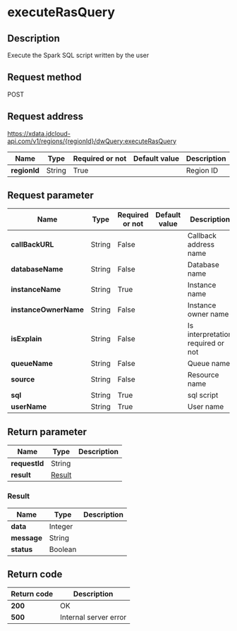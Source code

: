 # executeRasQuery


## Description
Execute the Spark SQL script written by the user

## Request method
POST

## Request address
https://xdata.jdcloud-api.com/v1/regions/{regionId}/dwQuery:executeRasQuery

|Name|Type|Required or not|Default value|Description|
|---|---|---|---|---|
|**regionId**|String|True||Region ID|

## Request parameter
|Name|Type|Required or not|Default value|Description|
|---|---|---|---|---|
|**callBackURL**|String|False||Callback address name|
|**databaseName**|String|False||Database name|
|**instanceName**|String|True||Instance name|
|**instanceOwnerName**|String|False||Instance owner name|
|**isExplain**|String|False||Is interpretation required or not|
|**queueName**|String|False||Queue name|
|**source**|String|False||Resource name|
|**sql**|String|True||sql script|
|**userName**|String|True||User name|


## Return parameter
|Name|Type|Description|
|---|---|---|
|**requestId**|String||
|**result**|[Result](##Result)||


### <a name="Result">Result</a>
|Name|Type|Description|
|---|---|---|
|**data**|Integer||
|**message**|String||
|**status**|Boolean||

## Return code
|Return code|Description|
|---|---|
|**200**|OK|
|**500**|Internal server error|

